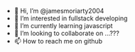 - 👋 Hi, I’m @jamesmoriarty2004
- 👀 I’m interested in fullstack developing
- 🌱 I’m currently learning javascript
- 💞️ I’m looking to collaborate on ...???
- 📫 How to reach me on github

<!---
jamesmoriarty2004/jamesmoriarty2004 is a ✨ special ✨ repository because its `README.md` (this file) appears on your GitHub profile.
You can click the Preview link to take a look at your changes.
--->
